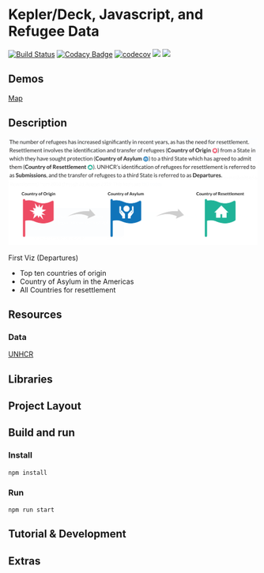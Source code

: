 # Kepler/Deck, Javascript, and Refugee Data

[![Build Status](https://travis-ci.org/hopetambala/dps-deck-refugee.svg?branch=master)](https://travis-ci.org/hopetambala/dps-deck-refugee)
[![Codacy Badge](https://api.codacy.com/project/badge/Grade/fccd6dec0e2a4488963b94722eee7a07)](https://www.codacy.com/manual/hopetambala/dps-deck-refugee?utm_source=github.com&amp;utm_medium=referral&amp;utm_content=hopetambala/dps-deck-refugee&amp;utm_campaign=Badge_Grade)
[![codecov](https://codecov.io/gh/hopetambala/dps-deck-refugee/branch/master/graph/badge.svg)](https://codecov.io/gh/hopetambala/dps-deck-refugee)
![](https://img.shields.io/badge/react-✓-blue.svg)
![](https://img.shields.io/badge/deck-✓-blueviolet.svg)

## Demos
[Map](https://hopetambala.github.io/dps-deck-refugee/)



## Description
<p align="middle">
    <img src="images/explain.png">
</p>

First Viz (Departures)
- Top ten countries of origin
- Country of Asylum in the Americas
- All Countries for resettlement



## Resources 

### Data
[UNHCR](https://www.unhcr.org/en-us/data.html)

## Libraries

## Project Layout

## Build and run

### Install
```
npm install
```
### Run
```
npm run start
```
## Tutorial & Development

## Extras

